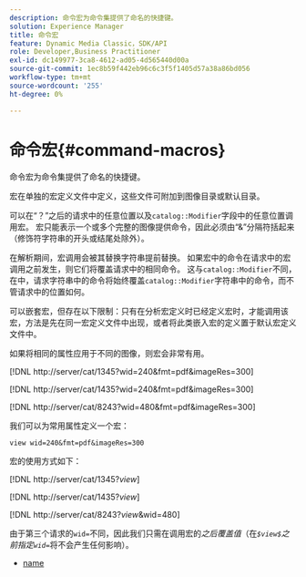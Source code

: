 ```yaml
---
description: 命令宏为命令集提供了命名的快捷键。
solution: Experience Manager
title: 命令宏
feature: Dynamic Media Classic，SDK/API
role: Developer,Business Practitioner
exl-id: dc149977-3ca8-4612-ad05-4d565440d00a
source-git-commit: 1ec8b59f442eb96c6c3f5f1405d57a38a86bd056
workflow-type: tm+mt
source-wordcount: '255'
ht-degree: 0%

---
```


# 命令宏{#command-macros}

命令宏为命令集提供了命名的快捷键。

宏在单独的宏定义文件中定义，这些文件可附加到图像目录或默认目录。

可以在“？”之后的请求中的任意位置以及`catalog::Modifier`字段中的任意位置调用宏。 宏只能表示一个或多个完整的图像提供命令，因此必须由“&amp;”分隔符括起来（修饰符字符串的开头或结尾处除外）。

在解析期间，宏调用会被其替换字符串提前替换。 如果宏中的命令在请求中的宏调用之前发生，则它们将覆盖请求中的相同命令。 这与`catalog::Modifier`不同，在中，请求字符串中的命令将始终覆盖`catalog::Modifier`字符串中的命令，而不管请求中的位置如何。

可以嵌套宏，但存在以下限制：只有在分析宏定义时已经定义宏时，才能调用该宏，方法是先在同一宏定义文件中出现，或者将此类嵌入宏的定义置于默认宏定义文件中。

如果将相同的属性应用于不同的图像，则宏会非常有用。

[!DNL http://server/cat/1345?wid=240&fmt=pdf&imageRes=300]

[!DNL http://server/cat/1435?wid=240&fmt=pdf&imageRes=300]

[!DNL http://server/cat/8243?wid=480&fmt=pdf&imageRes=300]

我们可以为常用属性定义一个宏：

`view wid=240&fmt=pdf&imageRes=300`

宏的使用方式如下：

[!DNL http://server/cat/1345?$view$]

[!DNL http://server/cat/1435?$view$]

[!DNL http://server/cat/8243?$view$&wid=480]

由于第三个请求的`wid=`不同，因此我们只需在调用宏的&#x200B;*之后覆盖值*（在&#x200B;*`$view$`之前指定`wid=`*&#x200B;将不会产生任何影响）。

+ [name](r-name.md)
